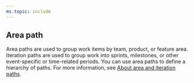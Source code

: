```yaml
---
ms.topic: include
---
```

 
## Area path
Area paths are used to group work items by team, product, or feature area. Iteration paths are used to group work into sprints, milestones, or other event-specific or time-related periods. You can use area paths to define a hierarchy of paths. For more information, see [About area and iteration paths](../../organizations/settings/about-areas-iterations.md).